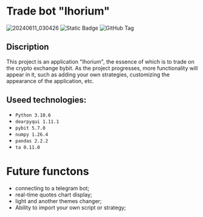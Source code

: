 # Trade bot "Ihorium"
![20240611_030426](https://github.com/lZemphix/ihorium-trade-bot/assets/160344440/0fe63891-4c38-43f4-be45-094678b849e1)
![Static Badge](https://img.shields.io/badge/python-3.10.6-blue)
![GitHub Tag](https://img.shields.io/github/v/tag/lZemphix/ihorium-trade-bot?sort=date&label=pre-release&color=%20%23FFDF00)


## Discription
This project is an application "Ihorium", the essence of which is to trade on the crypto exchange bybit. As the project progresses, more functionality will appear in it, such as adding your own strategies, customizing the appearance of the application, etc.

## Useed technologies:

* `Python 3.10.6`
* `dearpyqui 1.11.1`
* `pybit 5.7.0`
* `numpy 1.26.4`
* `pandas 2.2.2`
* `ta 0.11.0`

# Future functons

* connecting to a telegram bot;
* real-time quotes chart display;
* light and another themes changer;
* Ability to import your own script or strategy;
